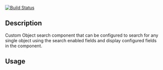 [![Build Status](https://travis-ci.org/ShreyasD/SFDXContinuousIntegrationDemo.svg?branch=develop)](https://travis.ibm.com/thesource-associatecrm/sfdc-core)

## Description

Custom Object search component that can be configured to search for any single object using the search enabled fields and display configured fields in the component.

## Usage




